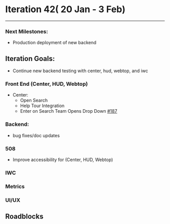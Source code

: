 # Iteration 42( 20 Jan - 3 Feb)

*** 
### Next Milestones:
* Production deployment of new backend

## Iteration Goals:
* Continue new backend testing with center, hud, webtop, and iwc


### Front End (Center, HUD, Webtop)

* Center:
  * Open Search
  * Help Tour Integration
  * Enter on Search Team Opens Drop Down [#187](https://github.com/ozone-development/ozp-center/issues/187) 

### Backend:
* bug fixes/doc updates

### 508 
* Improve accessibility for (Center, HUD, Webtop)

### IWC

### Metrics

### UI/UX

## Roadblocks
